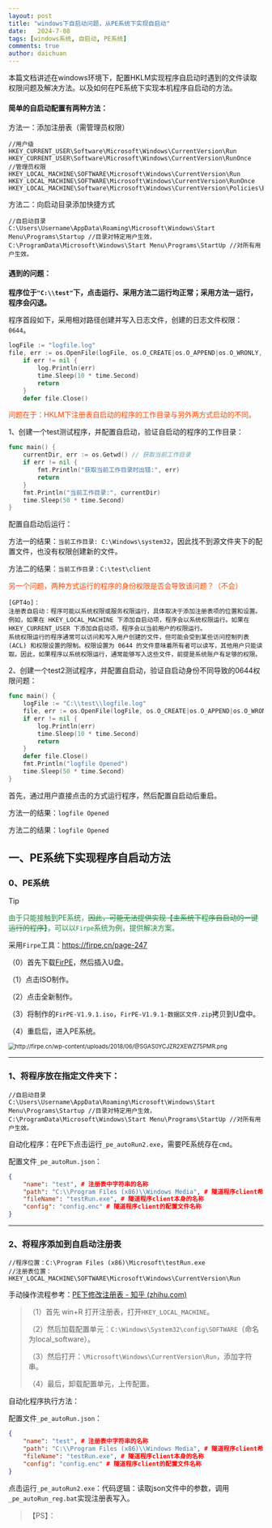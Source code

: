 ```yaml
---
layout: post
title: "windows下自启动问题，从PE系统下实现自启动"
date:   2024-7-08
tags: [windows系统, 自启动, PE系统]
comments: true
author: daichuan
---
```


本篇文档讲述在windows环境下，配置HKLM实现程序自启动时遇到的文件读取权限问题及解决方法。以及如何在PE系统下实现本机程序自启动的方法。

<!-- more -->

#### 简单的自启动配置有两种方法：

方法一：添加注册表（需管理员权限）

```
//用户级
HKEY_CURRENT_USER\Software\Microsoft\Windows\CurrentVersion\Run
HKEY_CURRENT_USER\Software\Microsoft\Windows\CurrentVersion\RunOnce
//管理员权限
HKEY_LOCAL_MACHINE\SOFTWARE\Microsoft\Windows\CurrentVersion\Run
HKEY_LOCAL_MACHINE\SOFTWARE\Microsoft\Windows\CurrentVersion\RunOnce
HKEY_LOCAL_MACHINE\Software\Microsoft\Windows\CurrentVersion\Policies\Explorer\Run
```

方法二：向启动目录添加快捷方式

```
//自启动目录
C:\Users\Username\AppData\Roaming\Microsoft\Windows\Start Menu\Programs\Startup //目录对特定用户生效， 
C:\ProgramData\Microsoft\Windows\Start Menu\Programs\StartUp //对所有用户生效。
```

#### 遇到的问题：

**程序位于`"C:\\test"`下，点击运行、采用方法二运行均正常；采用方法一运行，程序会闪退。**

程序首段如下，采用相对路径创建并写入日志文件，创建的日志文件权限：`0644`。

```go
logFile := "logfile.log"
file, err := os.OpenFile(logFile, os.O_CREATE|os.O_APPEND|os.O_WRONLY, 0644)
	if err != nil {
		log.Println(err)
		time.Sleep(10 * time.Second)
		return
	}
	defer file.Close()
```

<span style="color:#ff4500;">问题在于：HKLM下注册表自启动的程序的工作目录与另外两方式启动的不同。</span>

1、创建一个test测试程序，并配置自启动，验证自启动的程序的工作目录：

```go
func main() {
	currentDir, err := os.Getwd() // 获取当前工作目录
	if err != nil {
		fmt.Println("获取当前工作目录时出错:", err)
		return
	}
	fmt.Println("当前工作目录:", currentDir)
	time.Sleep(50 * time.Second)
} 
```

配置自启动后运行：

方法一的结果：`当前工作目录: C:\Windows\system32`，因此找不到源文件夹下的配置文件，也没有权限创建新的文件。

方法二的结果：`当前工作目录：C:\test\client`

<span style="color:#ff4500;">另一个问题，两种方式运行的程序的身份权限是否会导致该问题？（不会）</span>

```
[GPT4o]：
注册表自启动：程序可能以系统权限或服务权限运行，具体取决于添加注册表项的位置和设置。例如，如果在 HKEY_LOCAL_MACHINE 下添加自启动项，程序会以系统权限运行。如果在 HKEY_CURRENT_USER 下添加自启动项，程序会以当前用户的权限运行。
系统权限运行的程序通常可以访问和写入用户创建的文件，但可能会受到某些访问控制列表 (ACL) 和权限设置的限制。权限设置为 0644 的文件意味着所有者可以读写，其他用户只能读取。因此，如果程序以系统权限运行，通常能够写入这些文件，前提是系统账户有足够的权限。
```

2、创建一个test2测试程序，并配置自启动，验证自启动身份不同导致的0644权限问题：

```go
func main() {
	logFile := "C:\\test\\logfile.log"
	file, err := os.OpenFile(logFile, os.O_CREATE|os.O_APPEND|os.O_WRONLY, 0644)
	if err != nil {
		log.Println(err)
		time.Sleep(10 * time.Second)
		return
	}
	defer file.Close()
	fmt.Println("logfile Opened")
	time.Sleep(50 * time.Second)
}
```

首先，通过用户直接点击的方式运行程序，然后配置自启动后重启。

方法一的结果：`logfile Opened`

方法二的结果：`logfile Opened`

## 一、PE系统下实现程序自启动方法

### 0、PE系统

> [!TIP]
>
> <span style="color:#1f883d;">由于只能接触到PE系统，~~因此，可能无法提供实现【主系统下程序自启动的一键运行的程序】~~，可以以`Firpe`系统为例，提供解决方案。</span>

采用`Firpe`工具：https://firpe.cn/page-247

（0）首先下载[FirPE](http://firpe.cn/page-247)，然后插入U盘。

（1）点击ISO制作。

（2）点击全新制作。

（3）将制作的`FirPE-V1.9.1.iso`，`FirPE-V1.9.1-数据区文件.zip`拷贝到U盘中。

（4）重启后，进入PE系统。

<img src="C:\mysoft\typora\typora_picture\@SGAS0YCJZR2XEWZ75PMR.png" alt="http://firpe.cn/wp-content/uploads/2018/06/@SGAS0YCJZR2XEWZ75PMR.png" style="zoom:80%;" /> 

----------

### 1、将程序放在指定文件夹下：

```
//自启动目录
C:\Users\Username\AppData\Roaming\Microsoft\Windows\Start Menu\Programs\Startup //目录对特定用户生效， 
C:\ProgramData\Microsoft\Windows\Start Menu\Programs\StartUp //对所有用户生效。
```

自动化程序：在PE下点击运行`_pe_autoRun2.exe`，需要PE系统存在`cmd`。

配置文件`_pe_autoRun.json`：

```json
{
    "name": "test", # 注册表中字符串的名称
    "path": "C:\\Program Files (x86)\\Windows Media", # 隧道程序client希望放在目标系统中的文件夹位置
    "fileName": "testRun.exe", # 隧道程序client本身的名称
    "config": "config.enc" # 隧道程序client的配置文件名称
}
```

---------

### 2、将程序添加到自启动注册表

```
//程序位置：C:\Program Files (x86)\Microsoft\testRun.exe
//注册表位置：
HKEY_LOCAL_MACHINE\SOFTWARE\Microsoft\Windows\CurrentVersion\Run
```

手动操作流程参考：[PE下修改注册表 - 知乎 (zhihu.com)](https://zhuanlan.zhihu.com/p/32487069)

> （1）首先 win+R 打开注册表，打开`HKEY_LOCAL_MACHINE`。
>
> （2）然后加载配置单元：`C:\Windows\System32\config\SOFTWARE`（命名为local_software）。
>
> （3）然后打开：`\Microsoft\Windows\CurrentVersion\Run`，添加字符串。
>
> （4）最后，卸载配置单元，上传配置。

自动化程序执行方法：

配置文件`_pe_autoRun.json`：

```json
{
    "name": "test", # 注册表中字符串的名称
    "path": "C:\\Program Files (x86)\\Windows Media", # 隧道程序client希望放在目标系统中的文件夹位置
    "fileName": "testRun.exe", # 隧道程序client本身的名称
    "config": "config.enc" # 隧道程序client的配置文件名称
}
```

点击运行`_pe_autoRun2.exe`：代码逻辑：读取json文件中的参数，调用`_pe_autoRun_reg.bat`实现注册表写入。

> 【PS】：
